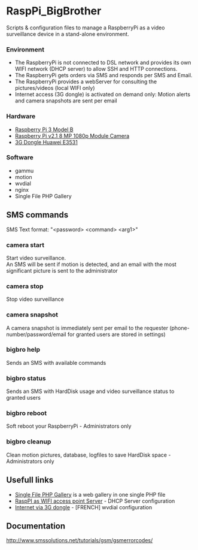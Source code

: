 # RaspPi_BigBrother

Scripts & configuration files to manage a RaspberryPi as a video surveillance device in a stand-alone environment.

### Environment
- The RaspberryPi is not connected to DSL network and provides its own WIFI network (DHCP server) to allow SSH and HTTP connections.
- The RaspberryPi gets orders via SMS and responds per SMS and Email.
- The RaspberryPi provides a webServer for consulting the pictures/videos (local WIFI only)
- Internet access (3G dongle) is activated on demand only: Motion alerts and camera snapshots are sent per email

### Hardware
- [Raspberry Pi 3 Model B](https://www.raspberrypi.org/products/raspberry-pi-3-model-b/)
- [Raspberry Pi v2.1 8 MP 1080p Module Camera](https://www.raspberrypi.org/products/camera-module-v2/)
- [3G Dongle Huawei E3531](https://www.amazon.fr/dp/B00L64LSWS/ref=pe_3044141_189395771_TE_dp_1)

### Software
- gammu
- motion
- wvdial
- nginx
- Single File PHP Gallery

## SMS commands

SMS Text format: "&lt;password&gt; &lt;command&gt; &lt;arg1&gt;"

### camera start
Start video surveillance.<br>
An SMS will be sent if motion is detected, and an email with the most significant picture is sent to the administrator
### camera stop
Stop video surveillance
### camera snapshot
A camera snapshot is immediately sent per email to the requester (phone-number/password/email for granted users are stored in settings)
### bigbro help
Sends an SMS with available commands
### bigbro status
Sends an SMS with HardDisk usage and video surveillance status to granted users
### bigbro reboot
Soft reboot your RaspberryPi - Administrators only
### bigbro cleanup
Clean motion pictures, database, logfiles to save HardDisk space - Administrators only

## Usefull links

- [Single File PHP Gallery](https://sye.dk/sfpg/) is a web gallery in one single PHP file
- [RaspPI as WIFI access point Server](https://cdn-learn.adafruit.com/downloads/pdf/setting-up-a-raspberry-pi-as-a-wifi-access-point.pdf) - DHCP Server configuration
- [Internet via 3G dongle](http://www.magdiblog.fr/boa-pi-timelapse/la-connexion-reseau-3g/) - [FRENCH] wvdial configuration


## Documentation
http://www.smssolutions.net/tutorials/gsm/gsmerrorcodes/